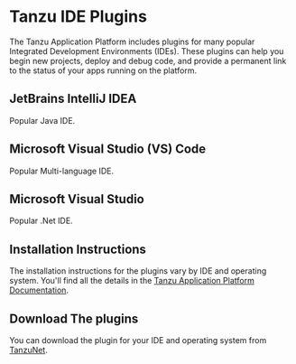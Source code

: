 # Tanzu IDE Plugins

The Tanzu Application Platform includes plugins for many popular Integrated Development Environments (IDEs). These plugins can help you begin new projects, deploy and debug code, and provide a permanent link to the status of your apps running on the platform.

## JetBrains IntelliJ IDEA 

Popular Java IDE.

## Microsoft Visual Studio (VS) Code

Popular Multi-language IDE.

## Microsoft Visual Studio

Popular .Net IDE.

## Installation Instructions

The installation instructions for the plugins vary by IDE and operating system. You'll find all the details in the [Tanzu Application Platform Documentation](https://docs.vmware.com/en/VMware-Tanzu-Application-Platform/index.html).

## Download The plugins

You can download the plugin for your IDE and operating system from [TanzuNet](https://network.tanzu.vmware.com/products/tanzu-application-platform/).